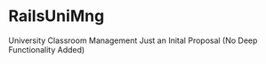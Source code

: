 # RailsUniMng
University Classroom Management Just an Inital Proposal (No Deep Functionality Added)
